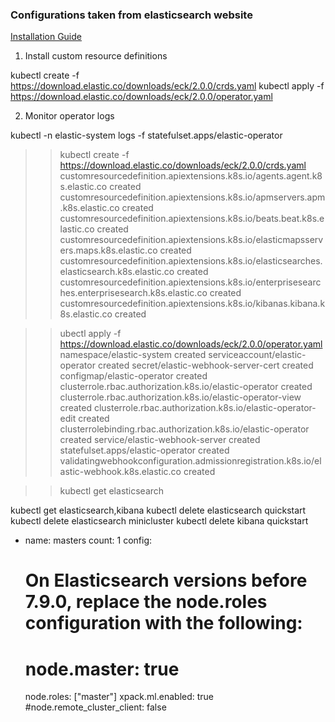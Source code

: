 ### Configurations taken from elasticsearch website
[Installation Guide](https://www.elastic.co/guide/en/cloud-on-k8s/current/k8s-deploy-eck.html)

1. Install custom resource definitions

kubectl create -f https://download.elastic.co/downloads/eck/2.0.0/crds.yaml
kubectl apply -f https://download.elastic.co/downloads/eck/2.0.0/operator.yaml

2. Monitor operator logs

kubectl -n elastic-system logs -f statefulset.apps/elastic-operator

>> kubectl create -f https://download.elastic.co/downloads/eck/2.0.0/crds.yaml
customresourcedefinition.apiextensions.k8s.io/agents.agent.k8s.elastic.co created
customresourcedefinition.apiextensions.k8s.io/apmservers.apm.k8s.elastic.co created
customresourcedefinition.apiextensions.k8s.io/beats.beat.k8s.elastic.co created
customresourcedefinition.apiextensions.k8s.io/elasticmapsservers.maps.k8s.elastic.co created
customresourcedefinition.apiextensions.k8s.io/elasticsearches.elasticsearch.k8s.elastic.co created
customresourcedefinition.apiextensions.k8s.io/enterprisesearches.enterprisesearch.k8s.elastic.co created
customresourcedefinition.apiextensions.k8s.io/kibanas.kibana.k8s.elastic.co created

>> ubectl apply -f https://download.elastic.co/downloads/eck/2.0.0/operator.yaml
namespace/elastic-system created
serviceaccount/elastic-operator created
secret/elastic-webhook-server-cert created
configmap/elastic-operator created
clusterrole.rbac.authorization.k8s.io/elastic-operator created
clusterrole.rbac.authorization.k8s.io/elastic-operator-view created
clusterrole.rbac.authorization.k8s.io/elastic-operator-edit created
clusterrolebinding.rbac.authorization.k8s.io/elastic-operator created
service/elastic-webhook-server created
statefulset.apps/elastic-operator created
validatingwebhookconfiguration.admissionregistration.k8s.io/elastic-webhook.k8s.elastic.co created

>> kubectl get elasticsearch 

kubectl get elasticsearch,kibana
kubectl delete elasticsearch quickstart
kubectl delete elasticsearch minicluster
kubectl delete kibana quickstart



  - name: masters
    count: 1
    config:
      # On Elasticsearch versions before 7.9.0, replace the node.roles configuration with the following:
      # node.master: true
      node.roles: ["master"]
      xpack.ml.enabled: true
      #node.remote_cluster_client: false